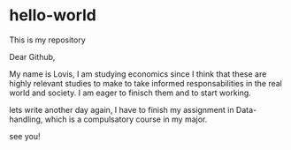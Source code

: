 # hello-world
This is my repository



Dear Github, 

My name is Lovis, 
I am studying economics since I think that these are highly relevant studies to make to take informed responsabilities in the real world and society. 
I am eager to finisch them and to start working. 

lets write another day again, I have to finish my assignment in Data-handling, which is a compulsatory course in my major.

see you!
